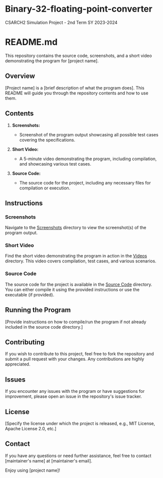 # Binary-32-floating-point-converter
CSARCH2 Simulation Project - 2nd Term SY 2023-2024

# README.md

This repository contains the source code, screenshots, and a short video demonstrating the program for [project name].

## Overview

[Project name] is a [brief description of what the program does]. This README will guide you through the repository contents and how to use them.

## Contents

1. **Screenshots:** 
    - Screenshot of the program output showcasing all possible test cases covering the specifications.

2. **Short Video:** 
    - A 5-minute video demonstrating the program, including compilation, and showcasing various test cases.

3. **Source Code:**
    - The source code for the project, including any necessary files for compilation or execution.

## Instructions

### Screenshots

Navigate to the [Screenshots](./[screenshots/](https://github.com/aaronnicolas/Binary-32-floating-point-converter/tree/main/screenshots)) directory to view the screenshot(s) of the program output.

### Short Video

Find the short video demonstrating the program in action in the [Videos](./videos/) directory. This video covers compilation, test cases, and various scenarios.

### Source Code

The source code for the project is available in the [Source Code](./source_code/) directory. You can either compile it using the provided instructions or use the executable (if provided).

## Running the Program

[Provide instructions on how to compile/run the program if not already included in the source code directory.]

## Contributing

If you wish to contribute to this project, feel free to fork the repository and submit a pull request with your changes. Any contributions are highly appreciated.

## Issues

If you encounter any issues with the program or have suggestions for improvement, please open an issue in the repository's issue tracker.

## License

[Specify the license under which the project is released, e.g., MIT License, Apache License 2.0, etc.]

## Contact

If you have any questions or need further assistance, feel free to contact [maintainer's name] at [maintainer's email].

Enjoy using [project name]!
